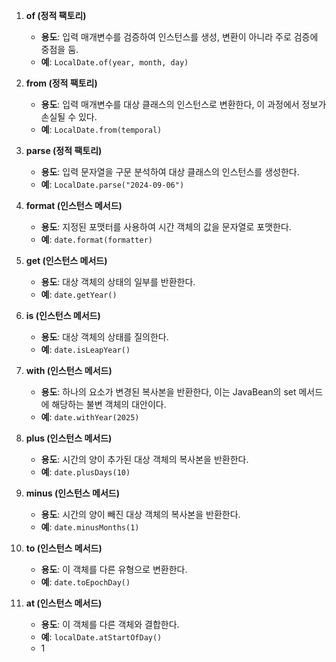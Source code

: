 1. **of (정적 팩토리)**
    
    - **용도**: 입력 매개변수를 검증하여 인스턴스를 생성, 변환이 아니라 주로 검증에 중점을 둠.
    - **예**: `LocalDate.of(year, month, day)`
2. **from (정적 팩토리)**
    
    - **용도**: 입력 매개변수를 대상 클래스의 인스턴스로 변환한다, 이 과정에서 정보가 손실될 수 있다.
    - **예**: `LocalDate.from(temporal)`
3. **parse (정적 팩토리)**
    
    - **용도**: 입력 문자열을 구문 분석하여 대상 클래스의 인스턴스를 생성한다.
    - **예**: `LocalDate.parse("2024-09-06")`
4. **format (인스턴스 메서드)**
    
    - **용도**: 지정된 포맷터를 사용하여 시간 객체의 값을 문자열로 포맷한다.
    - **예**: `date.format(formatter)`
5. **get (인스턴스 메서드)**
    
    - **용도**: 대상 객체의 상태의 일부를 반환한다.
    - **예**: `date.getYear()`
6. **is (인스턴스 메서드)**
    
    - **용도**: 대상 객체의 상태를 질의한다.
    - **예**: `date.isLeapYear()`
7. **with (인스턴스 메서드)**
    
    - **용도**: 하나의 요소가 변경된 복사본을 반환한다, 이는 JavaBean의 set 메서드에 해당하는 불변 객체의 대안이다.
    - **예**: `date.withYear(2025)`
8. **plus (인스턴스 메서드)**
    
    - **용도**: 시간의 양이 추가된 대상 객체의 복사본을 반환한다.
    - **예**: `date.plusDays(10)`
9. **minus (인스턴스 메서드)**
    
    - **용도**: 시간의 양이 빼진 대상 객체의 복사본을 반환한다.
    - **예**: `date.minusMonths(1)`
10. **to (인스턴스 메서드)**
    
    - **용도**: 이 객체를 다른 유형으로 변환한다.
    - **예**: `date.toEpochDay()`
11. **at (인스턴스 메서드)**
    
    - **용도**: 이 객체를 다른 객체와 결합한다.
    - **예**: `localDate.atStartOfDay()`
    - 1
